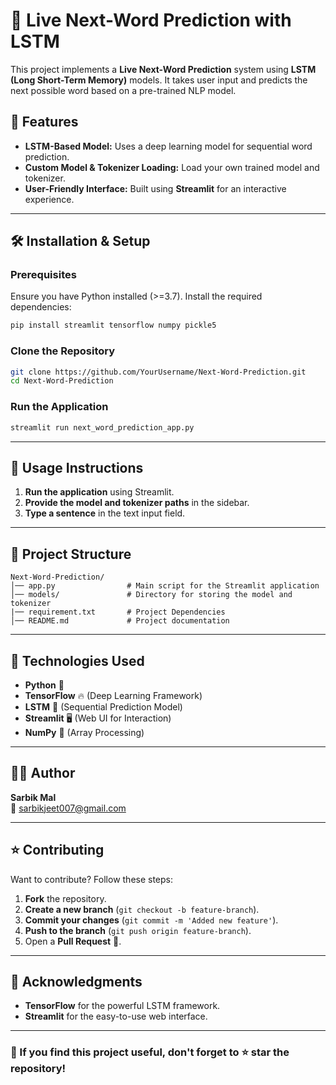 # 📝 Live Next-Word Prediction with LSTM

This project implements a **Live Next-Word Prediction** system using **LSTM (Long Short-Term Memory)** models. It takes user input and predicts the next possible word based on a pre-trained NLP model.

## 🚀 Features
- **LSTM-Based Model:** Uses a deep learning model for sequential word prediction.
- **Custom Model & Tokenizer Loading:** Load your own trained model and tokenizer.
- **User-Friendly Interface:** Built using **Streamlit** for an interactive experience.

---

## 🛠️ Installation & Setup

### Prerequisites
Ensure you have Python installed (>=3.7). Install the required dependencies:

```sh
pip install streamlit tensorflow numpy pickle5
```

### Clone the Repository
```sh
git clone https://github.com/YourUsername/Next-Word-Prediction.git
cd Next-Word-Prediction
```

### Run the Application
```sh
streamlit run next_word_prediction_app.py
```

---

## 📝 Usage Instructions
1. **Run the application** using Streamlit.
2. **Provide the model and tokenizer paths** in the sidebar.
3. **Type a sentence** in the text input field.

---

## 📂 Project Structure
```
Next-Word-Prediction/
│── app.py                # Main script for the Streamlit application
│── models/               # Directory for storing the model and tokenizer
|── requirement.txt       # Project Dependencies
│── README.md             # Project documentation
```

---

## 🤖 Technologies Used
- **Python** 🐍
- **TensorFlow** 🔥 (Deep Learning Framework)
- **LSTM** 🧠 (Sequential Prediction Model)
- **Streamlit** 🖥️ (Web UI for Interaction)
- **NumPy** 🔢 (Array Processing)

---

## 👨‍💻 Author
**Sarbik Mal**  
📧 [sarbikjeet007@gmail.com](mailto:sarbikjeet007@gmail.com)

---

## ⭐ Contributing
Want to contribute? Follow these steps:
1. **Fork** the repository.
2. **Create a new branch** (`git checkout -b feature-branch`).
3. **Commit your changes** (`git commit -m 'Added new feature'`).
4. **Push to the branch** (`git push origin feature-branch`).
5. Open a **Pull Request** 🚀.

---

## 🙌 Acknowledgments
- **TensorFlow** for the powerful LSTM framework.
- **Streamlit** for the easy-to-use web interface.

---

### 🎯 If you find this project useful, don't forget to ⭐ star the repository!